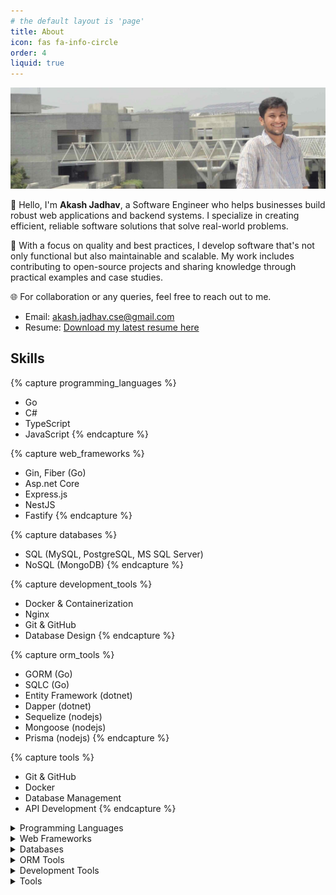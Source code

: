 ```yaml
---
# the default layout is 'page'
title: About
icon: fas fa-info-circle
order: 4
liquid: true
---
```


![banner](/assets/img/about/akash.jpg)

👋 Hello, I'm **Akash Jadhav**, a Software Engineer who helps businesses build robust web applications and backend systems. I specialize in creating efficient, reliable software solutions that solve real-world problems.

🚀 With a focus on quality and best practices, I develop software that's not only functional but also maintainable and scalable. My work includes contributing to open-source projects and sharing knowledge through practical examples and case studies.

🌐 For collaboration or any queries, feel free to reach out to me.

- Email: [akash.jadhav.cse@gmail.com](mailto:akash.jadhav.cse@gmail.com)
- Resume: [Download my latest resume here](https://gambitier-resume.netlify.app/akash_jadhav_cv.pdf)

## Skills

{% capture programming_languages %}
- Go
- C#
- TypeScript
- JavaScript
{% endcapture %}

{% capture web_frameworks %}
- Gin, Fiber (Go)
- Asp.net Core
- Express.js
- NestJS
- Fastify
{% endcapture %}

{% capture databases %}
- SQL (MySQL, PostgreSQL, MS SQL Server)
- NoSQL (MongoDB)
{% endcapture %}

{% capture development_tools %}
- Docker & Containerization
- Nginx
- Git & GitHub
- Database Design
{% endcapture %}

{% capture orm_tools %}
- GORM (Go)
- SQLC (Go)
- Entity Framework (dotnet)
- Dapper (dotnet)
- Sequelize (nodejs)
- Mongoose (nodejs)
- Prisma (nodejs)
{% endcapture %}

{% capture tools %}
- Git & GitHub
- Docker
- Database Management
- API Development
{% endcapture %}

<details>
<summary>Programming Languages</summary>

{{ programming_languages | markdownify }}
</details>

<details>
<summary>Web Frameworks</summary>

{{ web_frameworks | markdownify }}
</details>

<details>
<summary>Databases</summary>

{{ databases | markdownify }}
</details>

<details>
<summary>ORM Tools</summary>

{{ orm_tools | markdownify }}
</details>

<details>
<summary>Development Tools</summary>

{{ development_tools | markdownify }}
</details>

<details>
<summary>Tools</summary>

{{ tools | markdownify }}
</details>

